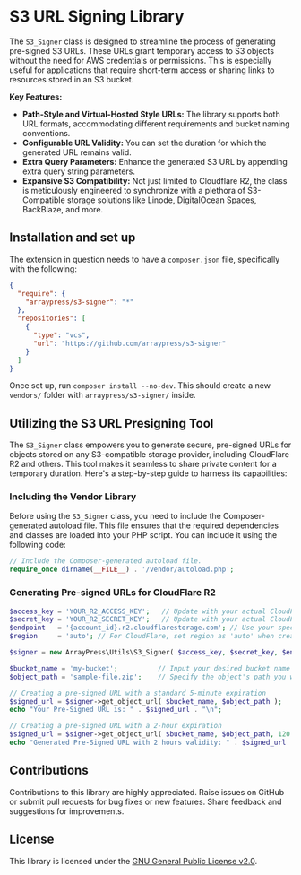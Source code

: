 #  S3 URL Signing Library

The `S3_Signer` class is designed to streamline the process of generating pre-signed S3 URLs. These URLs grant temporary access to S3 objects without the need for AWS credentials or permissions. This is especially useful for applications that require short-term access or sharing links to resources stored in an S3 bucket.

**Key Features:**

* **Path-Style and Virtual-Hosted Style URLs:** The library supports both URL formats, accommodating different requirements and bucket naming conventions.
* **Configurable URL Validity:** You can set the duration for which the generated URL remains valid.
* **Extra Query Parameters:** Enhance the generated S3 URL by appending extra query string parameters.
* **Expansive S3 Compatibility:** Not just limited to Cloudflare R2, the class is meticulously engineered to synchronize with a plethora of S3-Compatible storage solutions like Linode, DigitalOcean Spaces, BackBlaze, and more.

## Installation and set up

The extension in question needs to have a `composer.json` file, specifically with the following:

```json 
{
  "require": {
    "arraypress/s3-signer": "*"
  },
  "repositories": [
    {
      "type": "vcs",
      "url": "https://github.com/arraypress/s3-signer"
    }
  ]
}
```

Once set up, run `composer install --no-dev`. This should create a new `vendors/` folder
with `arraypress/s3-signer/` inside.

## Utilizing the S3 URL Presigning Tool

The `S3_Signer` class empowers you to generate secure, pre-signed URLs for objects stored on any S3-compatible storage provider, including CloudFlare R2 and others. This tool makes it seamless to share private content for a temporary duration. Here's a step-by-step guide to harness its capabilities:

### Including the Vendor Library

Before using the `S3_Signer` class, you need to include the Composer-generated autoload file. This file ensures that the required dependencies and classes are loaded into your PHP script. You can include it using the following code:

```php 
// Include the Composer-generated autoload file.
require_once dirname(__FILE__) . '/vendor/autoload.php';
```

### Generating Pre-signed URLs for CloudFlare R2
```php
$access_key = 'YOUR_R2_ACCESS_KEY';   // Update with your actual CloudFlare R2 access key
$secret_key = 'YOUR_R2_SECRET_KEY';   // Update with your actual CloudFlare R2 secret key
$endpoint   = '{account_id}.r2.cloudflarestorage.com'; // Use your specific R2 account ID here
$region     = 'auto'; // For CloudFlare, set region as 'auto' when creating pre-signed URLs

$signer = new ArrayPress\Utils\S3_Signer( $access_key, $secret_key, $endpoint, $region );

$bucket_name = 'my-bucket';          // Input your desired bucket name here
$object_path = 'sample-file.zip';    // Specify the object's path you want to share

// Creating a pre-signed URL with a standard 5-minute expiration
$signed_url = $signer->get_object_url( $bucket_name, $object_path );
echo "Your Pre-Signed URL is: " . $signed_url . "\n";

// Creating a pre-signed URL with a 2-hour expiration
$signed_url = $signer->get_object_url( $bucket_name, $object_path, 120 );
echo "Generated Pre-Signed URL with 2 hours validity: " . $signed_url . "\n";
```

## Contributions

Contributions to this library are highly appreciated. Raise issues on GitHub or submit pull requests for bug
fixes or new features. Share feedback and suggestions for improvements.

## License

This library is licensed under
the [GNU General Public License v2.0](https://www.gnu.org/licenses/old-licenses/gpl-2.0.en.html).